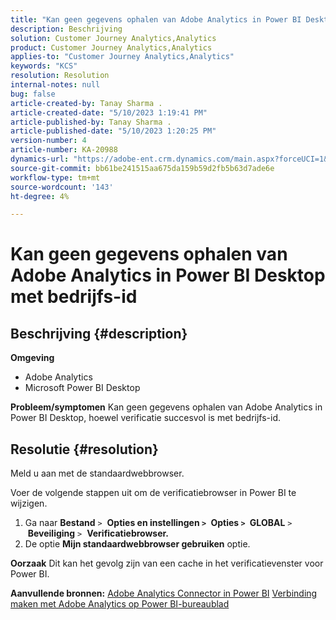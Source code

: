 ```yaml
---
title: "Kan geen gegevens ophalen van Adobe Analytics in Power BI Desktop met bedrijfs-id"
description: Beschrijving
solution: Customer Journey Analytics,Analytics
product: Customer Journey Analytics,Analytics
applies-to: "Customer Journey Analytics,Analytics"
keywords: "KCS"
resolution: Resolution
internal-notes: null
bug: false
article-created-by: Tanay Sharma .
article-created-date: "5/10/2023 1:19:41 PM"
article-published-by: Tanay Sharma .
article-published-date: "5/10/2023 1:20:25 PM"
version-number: 4
article-number: KA-20988
dynamics-url: "https://adobe-ent.crm.dynamics.com/main.aspx?forceUCI=1&pagetype=entityrecord&etn=knowledgearticle&id=4196374e-35ef-ed11-8849-6045bd0065b6"
source-git-commit: bb61be241515aa675da159b59d2fb5b63d7ade6e
workflow-type: tm+mt
source-wordcount: '143'
ht-degree: 4%

---
```


# Kan geen gegevens ophalen van Adobe Analytics in Power BI Desktop met bedrijfs-id

## Beschrijving {#description}


<b>Omgeving</b>

- Adobe Analytics
- Microsoft Power BI Desktop




<b>Probleem/symptomen</b>
Kan geen gegevens ophalen van Adobe Analytics in Power BI Desktop, hoewel verificatie succesvol is met bedrijfs-id.


## Resolutie {#resolution}


Meld u aan met de standaardwebbrowser.

Voer de volgende stappen uit om de verificatiebrowser in Power BI te wijzigen.

1. Ga naar <b>Bestand</b> `>`  <b>Opties en instellingen `>` </b> <b>Opties `>` </b> <b>GLOBAL</b> `>`  <b>Beveiliging</b> `>`  <b>Verificatiebrowser.</b>
2. De optie <b>Mijn standaardwebbrowser gebruiken</b> optie.


<b>Oorzaak</b>
Dit kan het gevolg zijn van een cache in het verificatievenster voor Power BI.

<b>Aanvullende bronnen:</b>
[Adobe Analytics Connector in Power BI](https://experienceleague.adobe.com/docs/analytics-learn/tutorials/integrations/power-bi/adobe-analytics-connector-in-power-bi.html?lang=en)
[Verbinding maken met Adobe Analytics op Power BI-bureaublad](https://learn.microsoft.com/en-us/power-bi/connect-data/desktop-connect-adobe-analytics)
